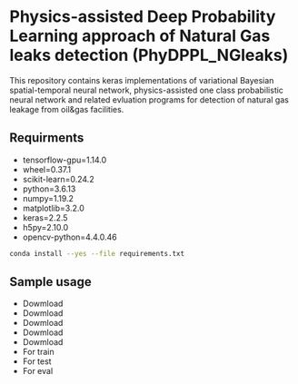 # Physics-assisted Deep Probability Learning approach of Natural Gas leaks detection (PhyDPPL_NGleaks)
This repository contains keras implementations of  variational Bayesian spatial-temporal neural network, physics-assisted one class probabilistic neural network and related evluation programs for detection of natural gas leakage from oil&gas facilities.

## Requirments
* tensorflow-gpu=1.14.0
* wheel=0.37.1
* scikit-learn=0.24.2
* python=3.6.13
* numpy=1.19.2
* matplotlib=3.2.0
* keras=2.2.5
* h5py=2.10.0
* opencv-python=4.4.0.46

```Bash
conda install --yes --file requirements.txt
``` 

## Sample usage
* Dowmload
* Dowmload
* Dowmload
* Dowmload
* Dowmload
* For train
* For test
* For eval
